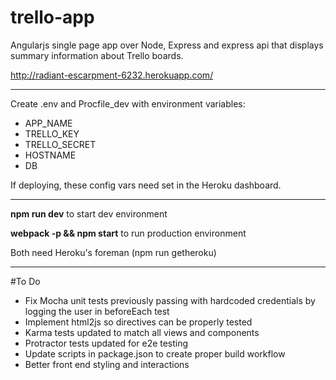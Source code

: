 # trello-app

Angularjs single page app over Node, Express and express api that displays summary information about Trello boards.

http://radiant-escarpment-6232.herokuapp.com/

---------------

Create .env and Procfile_dev with environment variables:

 - APP_NAME
 - TRELLO_KEY
 - TRELLO_SECRET
 - HOSTNAME
 - DB

If deploying, these config vars need set in the Heroku dashboard.

---------------

**npm run dev** to start dev environment

**webpack -p && npm start** to run production environment

Both need Heroku's foreman (npm run getheroku)

---------------

#To Do

 - Fix Mocha unit tests previously passing with hardcoded credentials by logging the user in beforeEach test
 - Implement html2js so directives can be properly tested
 - Karma tests updated to match all views and components
 - Protractor tests updated for e2e testing
 - Update scripts in package.json to create proper build workflow
 - Better front end styling and interactions

